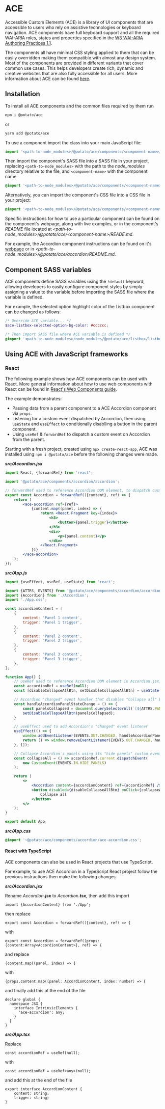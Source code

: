 # ACE

Accessible Custom Elements (ACE) is a library of UI components that are accessible to users who rely on assistive technologies or keyboard navigation. ACE components have full keyboard support and all the required WAI-ARIA roles, states and properties specified in the [W3 WAI-ARIA Authoring Practices 1.1](https://www.w3.org/TR/wai-aria-practices-1.1).

The components all have minimal CSS styling applied to them that can be easily overridden making them compatible with almost any design system. Most of the components are provided in different variants that cover common use cases. This helps developers create rich, dynamic and creative websites that are also fully accessible for all users. More information about ACE can be found [here](https://ace.p.ota.to/about).

## Installation

To install all ACE components and the common files required by them run

```bash
npm i @potato/ace
```

or

```bash
yarn add @potato/ace
```

To use a component import the class into your main JavaScript file:

```js
import '<path-to-node_modules>/@potato/ace/components/<component-name>/<component-name>';
```

Then import the component's SASS file into a SASS file in your project, replacing `<path-to-node_modules>` with the path to the *node_modules* directory relative to the file, and `<component-name>` with the component name:

```scss
@import '<path-to-node_modules>/@potato/ace/components/<component-name>/<component-name>';
```

Alternatively, you can import the component's CSS file into a CSS file in your project:

```css
@import '<path-to-node_modules>/@potato/ace/components/<component-name>/<component-name>.css';
```

Specific instructions for how to use a particular component can be found on the component's webpage, along with live examples, or in the component's *README* file located at *\<path-to-node_modules>/@potato/ace/\<component-name>/READE.md*.

For example, the Accordion component instructions can be found on it's [webpage](https://ace.p.ota.to/accordion) or in *\<path-to-node_modules>/@potato/ace/accordion/README.md*.

## Component SASS variables

ACE components define SASS variables using the `!default` keyword, allowing developers to easily configure component styles by simply assigning a value to the variable before importing the SASS file where the variable is defined.

For example, the selected option highlight color of the Listbox component can be changed as follows: 

```scss
/* Override ACE variable... */
$ace-listbox-selected-option-bg-color: #cccccc;

/* Then import SASS file where ACE variable is defined */
@import '<path-to-node_modules>/node_modules/@potato/ace/listbox/listbox';
```


## Using ACE with JavaScript frameworks

### React

The following example shows how ACE components can be used with React. More general information about how to use web components with React can be found in [React's Web Components guide](https://reactjs.org/docs/web-components.html).

The example demonstrates:

- Passing data from a parent component to a ACE Accordion component via `props`.
- Listening for a custom event dispatched by Accordion, then using `useState` and `useEffect` to conditionally disablling a button in the parent component.
- Using `useRef` & `forwardRef` to dispatch a custom event on Accordion from the parent.

Starting with a fresh project, created using `npx create-react-app`, ACE was installed using `npm i @potato/ace` before the following changes were made.

***src/Accordion.jsx***

```jsx
import React, {forwardRef} from 'react';

import '@potato/ace/components/accordion/accordion';

// forwardRef used to reference Accordion DOM element, to dispatch custom event on it from App.js
export const Accordion = forwardRef(({content}, ref) => {
	return (
		<ace-accordion ref={ref}>
			{content.map((panel, index) => {
				return <React.Fragment key={index}>
					<h3>
						<button>{panel.trigger}</button>
					</h3>
					<div>
						<p>{panel.content}</p>
					</div>
				</React.Fragment>
			})}
		</ace-accordion>
	);
});
```

***src/App.js***

```jsx
import {useEffect, useRef, useState} from 'react';

import {ATTRS, EVENTS} from '@potato/ace/components/accordion/accordion';
import {Accordion} from './Accordion';
import './App.css';

const accordionContent = [
	{
		content: 'Panel 1 content',
		trigger: 'Panel 1 trigger',
	},
	{
		content: 'Panel 2 content',
		trigger: 'Panel 2 trigger',
	},
	{
		content: 'Panel 3 content',
		trigger: 'Panel 3 trigger',
	},
];

function App() {
	// useRef used to reference Accordion DOM element in Accordion.jsx, to dispatch custom event on it
	const accordionRef = useRef(null);
	const [disableCollapseAllBtn, setDisableCollapseAllBtn] = useState(true);

	// Accordion "changed" event handler that disables "Collapse all" button if all panels are already collaped
	const handleAccordionPanelStateChange = () => {
		const panelsCollapsed = document.querySelectorAll(`[${ATTRS.PANEL_VISIBLE}]`).length === 0;
		setDisableCollapseAllBtn(panelsCollapsed);
	}

	// useEffect used to add Accordion's "changed" event listener
	useEffect(() => {
		window.addEventListener(EVENTS.OUT.CHANGED, handleAccordionPanelStateChange);
		return () => window.removeEventListener(EVENTS.OUT.CHANGED, handleAccordionPanelStateChange);
	}, []);

	// Collapse Accordion's panels using its "hide panels" custom event
	const collapseAll = () => accordionRef.current.dispatchEvent(
		new CustomEvent(EVENTS.IN.HIDE_PANELS)
	);

	return (
		<>
			<Accordion content={accordionContent} ref={accordionRef} />
			<button	disabled={disableCollapseAllBtn} onClick={collapseAll} >
				Collapse all
			</button>
		</>
	);
}

export default App;
```

***src/App.css***

```css
@import '~@potato/ace/components/accordion/ace-accordion.css';
```


#### React with TypeScript

ACE components can also be used in React projects that use TypeScript.

For example, to use ACE Accordion in a TypeScript React project follow the previous instructions then make the following changes.

***src/Accordion.jsx***

Rename _Accordion_***.jsx*** to _Accordion_***.tsx***, then add this import

```tsx
import {AccordionContent} from './App';
```

then replace

```tsx
export const Accordion = forwardRef(({content}, ref) => {
```

with

```tsx
export const Accordion = forwardRef((props: {content:Array<AccordionContent>}, ref) => {
```

and replace

```tsx
{content.map((panel, index) => {
```

with 

```tsx
{props.content.map((panel: AccordionContent, index: number) => {
```

and finally add this at the end of the file

```tsx
declare global {
  namespace JSX {
    interface IntrinsicElements {
      'ace-accordion': any;
    }
  }
}
```

***src/App.tsx***

Replace

```tsx
const accordionRef = useRef(null);
```

with

```tsx
const accordionRef = useRef<any>(null);
```

and add this at the end of the file

```tsx
export interface AccordionContent {
	content: string;
	trigger: string;
}
```
